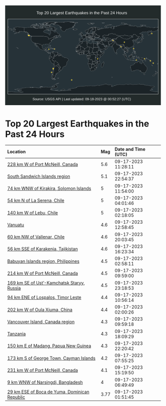 ![Map](./map.png)

# Top 20 Largest Earthquakes in the Past 24 Hours

| Location | Mag | Date and Time (UTC) |
|:---|:---|:---|
| [228 km W of Port McNeill, Canada](https://earthquake.usgs.gov/earthquakes/eventpage/us7000kwaz) | 5.6 | 09-17-2023 11:28:11 |
| [South Sandwich Islands region](https://earthquake.usgs.gov/earthquakes/eventpage/us7000kwd8) | 5.1 | 09-17-2023 22:54:37 |
| [74 km WNW of Kirakira, Solomon Islands](https://earthquake.usgs.gov/earthquakes/eventpage/us7000kwb2) | 5 | 09-17-2023 11:54:00 |
| [54 km N of La Serena, Chile](https://earthquake.usgs.gov/earthquakes/eventpage/us7000kw9z) | 5 | 09-17-2023 04:01:46 |
| [140 km W of Lebu, Chile](https://earthquake.usgs.gov/earthquakes/eventpage/us7000kw9k) | 5 | 09-17-2023 02:18:05 |
| [Vanuatu](https://earthquake.usgs.gov/earthquakes/eventpage/us7000kwb6) | 4.6 | 09-17-2023 12:58:45 |
| [60 km NW of Vallenar, Chile](https://earthquake.usgs.gov/earthquakes/eventpage/us7000kwcl) | 4.6 | 09-17-2023 20:03:45 |
| [56 km SSE of Karakenja, Tajikistan](https://earthquake.usgs.gov/earthquakes/eventpage/us7000kwbr) | 4.6 | 09-17-2023 16:23:34 |
| [Babuyan Islands region, Philippines](https://earthquake.usgs.gov/earthquakes/eventpage/us7000kw9u) | 4.5 | 09-17-2023 02:58:11 |
| [214 km W of Port McNeill, Canada](https://earthquake.usgs.gov/earthquakes/eventpage/us7000kwak) | 4.5 | 09-17-2023 09:59:00 |
| [169 km SE of Ust’-Kamchatsk Staryy, Russia](https://earthquake.usgs.gov/earthquakes/eventpage/us7000kwdc) | 4.5 | 09-17-2023 23:18:53 |
| [94 km ENE of Lospalos, Timor Leste](https://earthquake.usgs.gov/earthquakes/eventpage/us7000kwar) | 4.4 | 09-17-2023 10:56:14 |
| [202 km W of Oula Xiuma, China](https://earthquake.usgs.gov/earthquakes/eventpage/us7000kw9h) | 4.4 | 09-17-2023 02:00:26 |
| [Vancouver Island, Canada region](https://earthquake.usgs.gov/earthquakes/eventpage/at00s14jqu) | 4.3 | 09-17-2023 09:59:18 |
| [Tanzania](https://earthquake.usgs.gov/earthquakes/eventpage/us7000kwca) | 4.3 | 09-17-2023 18:09:29 |
| [150 km E of Madang, Papua New Guinea](https://earthquake.usgs.gov/earthquakes/eventpage/us7000kwd3) | 4.3 | 09-17-2023 22:20:42 |
| [173 km S of George Town, Cayman Islands](https://earthquake.usgs.gov/earthquakes/eventpage/us7000kwag) | 4.2 | 09-17-2023 07:55:25 |
| [231 km W of Port McNeill, Canada](https://earthquake.usgs.gov/earthquakes/eventpage/us7000kwbk) | 4.1 | 09-17-2023 15:19:50 |
| [9 km WNW of Narsingdi, Bangladesh](https://earthquake.usgs.gov/earthquakes/eventpage/us7000kwaj) | 4 | 09-17-2023 06:49:49 |
| [29 km ESE of Boca de Yuma, Dominican Republic](https://earthquake.usgs.gov/earthquakes/eventpage/pr2023260000) | 3.77 | 09-17-2023 01:51:45 |
